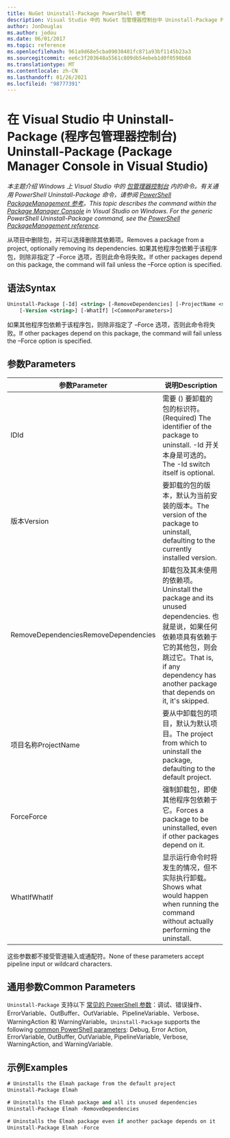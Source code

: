 ```yaml
---
title: NuGet Uninstall-Package PowerShell 参考
description: Visual Studio 中的 NuGet 包管理器控制台中 Uninstall-Package PowerShell 命令参考。
author: JonDouglas
ms.author: jodou
ms.date: 06/01/2017
ms.topic: reference
ms.openlocfilehash: 961a9d68e5cba09030401fc871a93bf1145b23a3
ms.sourcegitcommit: ee6c3f203648a5561c809db54ebeb1d0f0598b68
ms.translationtype: MT
ms.contentlocale: zh-CN
ms.lasthandoff: 01/26/2021
ms.locfileid: "98777391"
---
```

# <a name="uninstall-package-package-manager-console-in-visual-studio"></a><span data-ttu-id="afbab-103">在 Visual Studio 中 Uninstall-Package (程序包管理器控制台) </span><span class="sxs-lookup"><span data-stu-id="afbab-103">Uninstall-Package (Package Manager Console in Visual Studio)</span></span>

<span data-ttu-id="afbab-104">*本主题介绍 Windows 上 Visual Studio 中的 [包管理器控制台](../../consume-packages/install-use-packages-powershell.md) 内的命令。有关通用 PowerShell Uninstall-Package 命令，请参阅 [PowerShell PackageManagement 参考](/powershell/module/packagemanagement/?view=powershell-6)。*</span><span class="sxs-lookup"><span data-stu-id="afbab-104">*This topic describes the command within the [Package Manager Console](../../consume-packages/install-use-packages-powershell.md) in Visual Studio on Windows. For the generic PowerShell Uninstall-Package command, see the [PowerShell PackageManagement reference](/powershell/module/packagemanagement/?view=powershell-6).*</span></span>

<span data-ttu-id="afbab-105">从项目中删除包，并可以选择删除其依赖项。</span><span class="sxs-lookup"><span data-stu-id="afbab-105">Removes a package from a project, optionally removing its dependencies.</span></span> <span data-ttu-id="afbab-106">如果其他程序包依赖于该程序包，则除非指定了 –Force 选项，否则此命令将失败。</span><span class="sxs-lookup"><span data-stu-id="afbab-106">If other packages depend on this package, the command will fail unless the –Force option is specified.</span></span>

## <a name="syntax"></a><span data-ttu-id="afbab-107">语法</span><span class="sxs-lookup"><span data-stu-id="afbab-107">Syntax</span></span>

```ps
Uninstall-Package [-Id] <string> [-RemoveDependencies] [-ProjectName <string>] [-Force]
    [-Version <string>] [-WhatIf] [<CommonParameters>]
```

<span data-ttu-id="afbab-108">如果其他程序包依赖于该程序包，则除非指定了 –Force 选项，否则此命令将失败。</span><span class="sxs-lookup"><span data-stu-id="afbab-108">If other packages depend on this package, the command will fail unless the –Force option is specified.</span></span>

## <a name="parameters"></a><span data-ttu-id="afbab-109">参数</span><span class="sxs-lookup"><span data-stu-id="afbab-109">Parameters</span></span>

| <span data-ttu-id="afbab-110">参数</span><span class="sxs-lookup"><span data-stu-id="afbab-110">Parameter</span></span> | <span data-ttu-id="afbab-111">说明</span><span class="sxs-lookup"><span data-stu-id="afbab-111">Description</span></span> |
| --- | --- |
| <span data-ttu-id="afbab-112">ID</span><span class="sxs-lookup"><span data-stu-id="afbab-112">Id</span></span> | <span data-ttu-id="afbab-113">需要 () 要卸载的包的标识符。</span><span class="sxs-lookup"><span data-stu-id="afbab-113">(Required) The identifier of the package to uninstall.</span></span> <span data-ttu-id="afbab-114">-Id 开关本身是可选的。</span><span class="sxs-lookup"><span data-stu-id="afbab-114">The -Id switch itself is optional.</span></span> |
| <span data-ttu-id="afbab-115">版本</span><span class="sxs-lookup"><span data-stu-id="afbab-115">Version</span></span> | <span data-ttu-id="afbab-116">要卸载的包的版本，默认为当前安装的版本。</span><span class="sxs-lookup"><span data-stu-id="afbab-116">The version of the package to uninstall, defaulting to the currently installed version.</span></span> |
| <span data-ttu-id="afbab-117">RemoveDependencies</span><span class="sxs-lookup"><span data-stu-id="afbab-117">RemoveDependencies</span></span> | <span data-ttu-id="afbab-118">卸载包及其未使用的依赖项。</span><span class="sxs-lookup"><span data-stu-id="afbab-118">Uninstall the package and its unused dependencies.</span></span> <span data-ttu-id="afbab-119">也就是说，如果任何依赖项具有依赖于它的其他包，则会跳过它。</span><span class="sxs-lookup"><span data-stu-id="afbab-119">That is, if any dependency has another package that depends on it, it's skipped.</span></span> |
| <span data-ttu-id="afbab-120">项目名称</span><span class="sxs-lookup"><span data-stu-id="afbab-120">ProjectName</span></span> | <span data-ttu-id="afbab-121">要从中卸载包的项目，默认为默认项目。</span><span class="sxs-lookup"><span data-stu-id="afbab-121">The project from which to uninstall the package, defaulting to the default project.</span></span> |
| <span data-ttu-id="afbab-122">Force</span><span class="sxs-lookup"><span data-stu-id="afbab-122">Force</span></span> | <span data-ttu-id="afbab-123">强制卸载包，即使其他程序包依赖于它。</span><span class="sxs-lookup"><span data-stu-id="afbab-123">Forces a package to be uninstalled, even if other packages depend on it.</span></span> |
| <span data-ttu-id="afbab-124">WhatIf</span><span class="sxs-lookup"><span data-stu-id="afbab-124">WhatIf</span></span> | <span data-ttu-id="afbab-125">显示运行命令时将发生的情况，但不实际执行卸载。</span><span class="sxs-lookup"><span data-stu-id="afbab-125">Shows what would happen when running the command without actually performing the uninstall.</span></span> |

<span data-ttu-id="afbab-126">这些参数都不接受管道输入或通配符。</span><span class="sxs-lookup"><span data-stu-id="afbab-126">None of these parameters accept pipeline input or wildcard characters.</span></span>

## <a name="common-parameters"></a><span data-ttu-id="afbab-127">通用参数</span><span class="sxs-lookup"><span data-stu-id="afbab-127">Common Parameters</span></span>

<span data-ttu-id="afbab-128">`Uninstall-Package` 支持以下 [常见的 PowerShell 参数](/powershell/module/microsoft.powershell.core/about/about_commonparameters)：调试、错误操作、ErrorVariable、OutBuffer、OutVariable、PipelineVariable、Verbose、WarningAction 和 WarningVariable。</span><span class="sxs-lookup"><span data-stu-id="afbab-128">`Uninstall-Package` supports the following [common PowerShell parameters](/powershell/module/microsoft.powershell.core/about/about_commonparameters): Debug, Error Action, ErrorVariable, OutBuffer, OutVariable, PipelineVariable, Verbose, WarningAction, and WarningVariable.</span></span>

## <a name="examples"></a><span data-ttu-id="afbab-129">示例</span><span class="sxs-lookup"><span data-stu-id="afbab-129">Examples</span></span>

```ps
# Uninstalls the Elmah package from the default project
Uninstall-Package Elmah

# Uninstalls the Elmah package and all its unused dependencies
Uninstall-Package Elmah -RemoveDependencies 

# Uninstalls the Elmah package even if another package depends on it
Uninstall-Package Elmah -Force
```